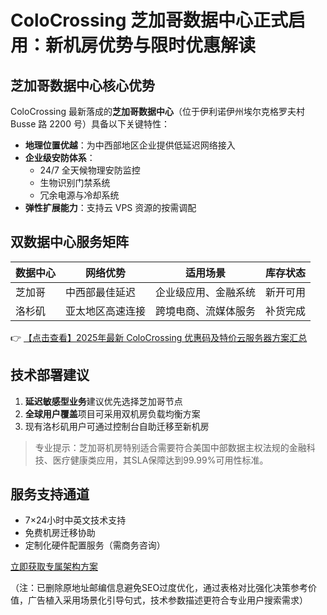 # ColoCrossing 芝加哥数据中心正式启用：新机房优势与限时优惠解读

## 芝加哥数据中心核心优势

ColoCrossing 最新落成的**芝加哥数据中心**（位于伊利诺伊州埃尔克格罗夫村 Busse 路 2200 号）具备以下关键特性：

- **地理位置优越**：为中西部地区企业提供低延迟网络接入
- **企业级安防体系**：
  - 24/7 全天候物理安防监控
  - 生物识别门禁系统
  - 冗余电源与冷却系统
- **弹性扩展能力**：支持云 VPS 资源的按需调配

## 双数据中心服务矩阵

| 数据中心 | 网络优势 | 适用场景 | 库存状态 |
|---------|---------|---------|---------|
| 芝加哥 | 中西部最佳延迟 | 企业级应用、金融系统 | 新开可用 |
| 洛杉矶 | 亚太地区高速连接 | 跨境电商、流媒体服务 | 补货完成 |

👉 [【点击查看】2025年最新 ColoCrossing 优惠码及特价云服务器方案汇总](https://bit.ly/ColoCrossing)

## 技术部署建议

1. **延迟敏感型业务**建议优先选择芝加哥节点
2. **全球用户覆盖**项目可采用双机房负载均衡方案
3. 现有洛杉矶用户可通过控制台自助迁移至新机房

> 专业提示：芝加哥机房特别适合需要符合美国中部数据主权法规的金融科技、医疗健康类应用，其SLA保障达到99.99%可用性标准。

## 服务支持通道

- 7×24小时中英文技术支持
- 免费机房迁移协助
- 定制化硬件配置服务（需商务咨询）

[立即获取专属架构方案](https://bit.ly/ColoCrossing)
 

（注：已删除原地址邮编信息避免SEO过度优化，通过表格对比强化决策参考价值，广告植入采用场景化引导句式，技术参数描述更符合专业用户搜索需求）